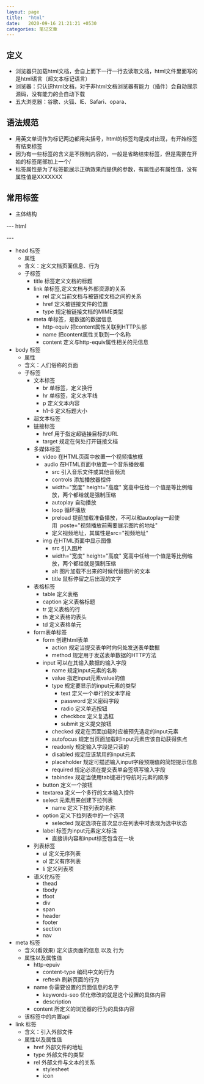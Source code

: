 ```yaml
---
layout: page
title:  "html"
date:   2020-09-16 21:21:21 +0530
categories: 笔记文章
---
```


## 定义

 - 浏览器只加载html文档，会自上而下一行一行去读取文档，html文件里面写的是html语言（超文本标记语言）
 - 浏览器：只认识html文档，对于非html文档浏览器有能力（插件）会自动展示源码，没有能力的会自动下载
 - 五大浏览器：谷歌、火狐、IE、Safari、opara、

## 语法规范

 - 用英文单词作为标记两边都用尖括号，html的标签均是成对出现，有开始标签有结束标签
 - 因为有一些标签的含义是不限制内容的，一般是省略结束标签，但是需要在开始的标签尾部加上一个/
 - 标签属性是为了标签能展示正确效果而提供的参数，有属性必有属性值，没有属性值是XXXXXXX

## 常用标签
 - 主体结构

 --- html
<!-- 告知浏览器这个文档是采用html规范 -->
<!DOCTYPE HTML>
<html>
    <head></head>
    <body></body>
</html>
 ---

 - head 标签
    - 属性
    - 含义：定义文档页面信息、行为
    - 子标签
       - title 标签定义文档的标题
       - link 单标签,定义文档与外部资源的关系
            - rel 定义当前文档与被链接文档之间的关系
            - href 定义被链接文件的位置
            - type 规定被链接文档的MIME类型
       - meta 单标签，是数据的数据信息
            - http-equiv 把content属性关联到HTTP头部
            - name 把content属性关联到一个名称
            - content 定义与http-equiv属性相关的元信息
 - body 标签
    - 属性
    - 含义：人们俗称的页面
    - 子标签
        - 文本标签
            - br 单标签，定义换行
            - hr 单标签，定义水平线
            - p 定义文本内容
            - h1-6 定义标题大小
        - 超文本标签
        - 链接标签
            - href 用于指定超链接目标的URL
            - target 规定在何处打开链接文档
        - 多媒体标签
            - video 在HTML页面中放置一个视频播放框
            -  audio 在HTML页面中放置一个音乐播放框
                - src 引入音乐文件或其他音频流
                - controls 添加播放器控件
                - width="宽度" height="高度" 宽高中任给一个值是等比例缩放，两个都给就是强制压缩
                - autoplay 自动播放
                - loop 循环播放
                - preload 提前加载准备播放，不可以和autoplay一起使用  poste="视频播放前需要展示图片的地址"
                - 定义视频地址，其属性是src="视频地址"
            - img 在HTML页面中显示图像
                - src 引入图片
                - width="宽度" height="高度" 宽高中任给一个值是等比例缩放，两个都给就是强制压缩
                - alt 图片加载不出来的时候代替图片的文本
                - title 鼠标停留之后出现的文字
        - 表格标签
            - table 定义表格
            - caption 定义表格标题
            - tr 定义表格的行
            - th 定义表格的表头
            - td 定义表格单元
        - form表单标签
            - form 创建html表单
                - action 规定当提交表单时向何处发送表单数据
                - method 规定用于发送表单数据的HTTP方法
            - input 可以在其输入数据的输入字段
                - name 规定input元素的名称
                - value 指定input元素value的值
                - type 规定要显示的input元素的类型
                    - text 定义一个单行的文本字段
                    - password 定义密码字段
                    - radio 定义单选按钮
                    - checkbox 定义复选框
                    - submit 定义提交按钮
                - checked 规定在页面加载时应被预先选定的input元素
                - autofocus 规定当页面加载时input元素应该自动获得焦点
                - readonly 规定输入字段是只读的
                - disabled 规定应该禁用的input元素
                - placeholder 规定可描述输入input字段预期值的简短提示信息
                - required 规定必须在提交表单会签填写输入字段
                - tabindex 规定当使用tab键进行导航时元素的顺序
            - button 定义一个按钮
            - textarea 定义一个多行的文本输入控件
            - select 元素用来创建下拉列表
                - name 定义下拉列表的名称
            - option 定义下拉列表中的一个选项
                - selected 规定选项在首次显示在列表中时表现为选中状态
            - label 标签为input元素定义标注
                - 直接讲内容和input标签包含在一块
        - 列表标签
            - ul 定义无序列表
            - ol 定义有序列表
            - li 定义列表项
        - 语义化标签
            - thead
            - tbody
            - tfoot
            - div
            - span
            - header
            - footer
            - section
            - nav
 - meta 标签
    - 含义(看效果) 定义该页面的信息 以及 行为
    - 属性以及属性值
        - http-epuiv
            - content-type 编码中文的行为
            - reftesh   刷新页面的行为
        - name 你需要设置的页面信息的名字
            - keywords-seo 优化修改的就是这个设置的具体内容
            - description
        - content  所定义的浏览器的行为的具体内容
    - 该标签中的内置api
 - link 标签
    - 含义：引入外部文件
    - 属性以及属性值
        - href 外部文件的地址
        - type 外部文件的类型
        - rel 外部文件与文本的关系
            - stylesheet
            - icon
